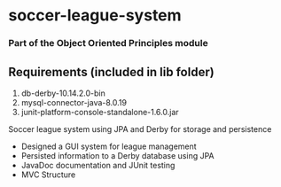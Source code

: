 # soccer-league-system
### Part of the Object Oriented Principles module

## Requirements (included in lib folder)
1. db-derby-10.14.2.0-bin
1. mysql-connector-java-8.0.19
1. junit-platform-console-standalone-1.6.0.jar


Soccer league system using JPA and Derby for storage and persistence

* Designed a GUI system for league management
* Persisted information to a Derby database using JPA
* JavaDoc documentation and JUnit testing
* MVC Structure
